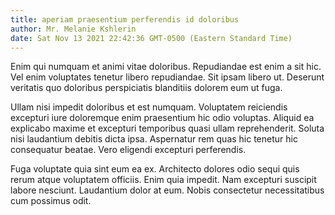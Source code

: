 ```yaml
---
title: aperiam praesentium perferendis id doloribus
author: Mr. Melanie Kshlerin
date: Sat Nov 13 2021 22:42:36 GMT-0500 (Eastern Standard Time)
---
```

Enim qui numquam et animi vitae doloribus. Repudiandae est enim a sit hic. Vel enim voluptates tenetur libero repudiandae. Sit ipsam libero ut. Deserunt veritatis quo doloribus perspiciatis blanditiis dolorem eum ut fuga.

 Ullam nisi impedit doloribus et est numquam. Voluptatem reiciendis excepturi iure doloremque enim praesentium hic odio voluptas. Aliquid ea explicabo maxime et excepturi temporibus quasi ullam reprehenderit. Soluta nisi laudantium debitis dicta ipsa. Aspernatur rem quas hic tenetur hic consequatur beatae. Vero eligendi excepturi perferendis.

 Fuga voluptate quia sint eum ea ex. Architecto dolores odio sequi quis rerum atque voluptatem officiis. Enim quia impedit. Nam excepturi suscipit labore nesciunt. Laudantium dolor at eum. Nobis consectetur necessitatibus cum possimus odit.